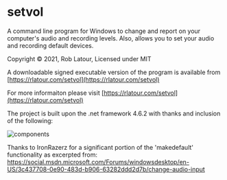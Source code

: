 ﻿# setvol
A command line program for Windows to change and report on your computer's audio and recording levels.  Also, allows you to set your audio and recording default devices.

Copyright © 2021, Rob Latour, Licensed under MIT

A downloadable signed executable version of the program is available from  [https://rlatour.com/setvol](https://rlatour.com/setvol)

For more informaiton please visit  [https://rlatour.com/setvol](https://rlatour.com/setvol)

The project is built upon the .net framework 4.6.2 with thanks and inclusion of the following:

![components](https://github.com/roblatour/setvol/components.jpg)

Thanks to IronRazerz for a significant portion of the 'makedefault' functionality as excerpted from:
https://social.msdn.microsoft.com/Forums/windowsdesktop/en-US/3c437708-0e90-483d-b906-63282ddd2d7b/change-audio-input

